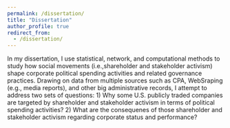 ```yaml
---
permalink: /dissertation/
title: "Dissertation"
author_profile: true
redirect_from:
  - /dissertation/
---
```


In my dissertation, I use statistical, network, and computational methods to study how social movements (i.e.,shareholder and stakeholder activism) shape corporate political spending activities and related governance practices. Drawing on data from multiple sources such as CPA, WebSraping (e.g., media reports), and other big administrative records, I attempt to address two sets of questions: 1) Why some U.S. publicly traded companies are targeted by shareholder and stakeholder activism in terms of political spending activities? 2) What are the consequenes of those shareholder and stakeholder activism regarding corporate status and performance?
